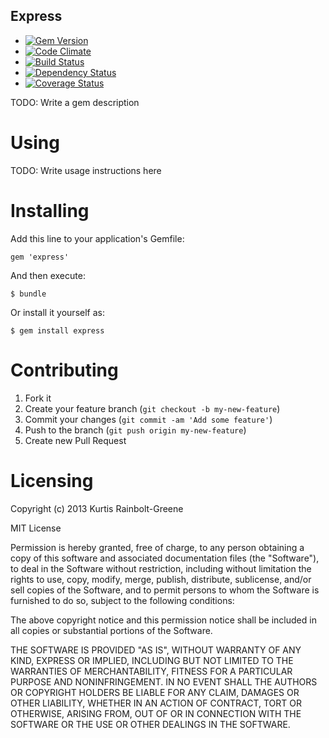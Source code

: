 Express
-------

  - [![Gem Version](https://badge.fury.io/rb/express.png)](https://rubygems.org/gems/express)
  - [![Code Climate](https://codeclimate.com/github/krainboltgreene/express.png)](https://codeclimate.com/github/krainboltgreene/express)
  - [![Build Status](https://travis-ci.org/krainboltgreene/express.png)](https://travis-ci.org/krainboltgreene/express)
  - [![Dependency Status](https://gemnasium.com/krainboltgreene/express.png)](https://gemnasium.com/krainboltgreene/express)
  - [![Coverage Status](https://coveralls.io/repos/krainboltgreene/express/badge.png?branch=master)](https://coveralls.io/r/krainboltgreene/express)


TODO: Write a gem description

Using
=====

TODO: Write usage instructions here


Installing
==========

Add this line to your application's Gemfile:

    gem 'express'

And then execute:

    $ bundle

Or install it yourself as:

    $ gem install express

Contributing
============

  1. Fork it
  2. Create your feature branch (`git checkout -b my-new-feature`)
  3. Commit your changes (`git commit -am 'Add some feature'`)
  4. Push to the branch (`git push origin my-new-feature`)
  5. Create new Pull Request


Licensing
=========

Copyright (c) 2013 Kurtis Rainbolt-Greene

MIT License

Permission is hereby granted, free of charge, to any person obtaining
a copy of this software and associated documentation files (the
"Software"), to deal in the Software without restriction, including
without limitation the rights to use, copy, modify, merge, publish,
distribute, sublicense, and/or sell copies of the Software, and to
permit persons to whom the Software is furnished to do so, subject to
the following conditions:

The above copyright notice and this permission notice shall be
included in all copies or substantial portions of the Software.

THE SOFTWARE IS PROVIDED "AS IS", WITHOUT WARRANTY OF ANY KIND,
EXPRESS OR IMPLIED, INCLUDING BUT NOT LIMITED TO THE WARRANTIES OF
MERCHANTABILITY, FITNESS FOR A PARTICULAR PURPOSE AND
NONINFRINGEMENT. IN NO EVENT SHALL THE AUTHORS OR COPYRIGHT HOLDERS BE
LIABLE FOR ANY CLAIM, DAMAGES OR OTHER LIABILITY, WHETHER IN AN ACTION
OF CONTRACT, TORT OR OTHERWISE, ARISING FROM, OUT OF OR IN CONNECTION
WITH THE SOFTWARE OR THE USE OR OTHER DEALINGS IN THE SOFTWARE.
